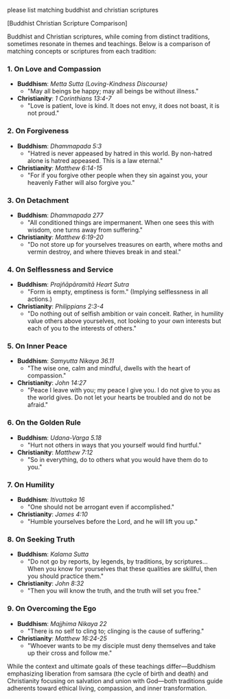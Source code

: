 please list matching buddhist and christian scriptures

[Buddhist Christian Scripture Comparison]

Buddhist and Christian scriptures, while coming from distinct traditions, sometimes resonate in themes and teachings. Below is a comparison of matching concepts or scriptures from each tradition: 

### 1. **On Love and Compassion**
   - **Buddhism**: *Metta Sutta (Loving-Kindness Discourse)*  
     - "May all beings be happy; may all beings be without illness."
   - **Christianity**: *1 Corinthians 13:4-7*  
     - "Love is patient, love is kind. It does not envy, it does not boast, it is not proud."

### 2. **On Forgiveness**
   - **Buddhism**: *Dhammapada 5:3*  
     - "Hatred is never appeased by hatred in this world. By non-hatred alone is hatred appeased. This is a law eternal."
   - **Christianity**: *Matthew 6:14-15*  
     - "For if you forgive other people when they sin against you, your heavenly Father will also forgive you."

### 3. **On Detachment**
   - **Buddhism**: *Dhammapada 277*  
     - "All conditioned things are impermanent. When one sees this with wisdom, one turns away from suffering."
   - **Christianity**: *Matthew 6:19-20*  
     - "Do not store up for yourselves treasures on earth, where moths and vermin destroy, and where thieves break in and steal."

### 4. **On Selflessness and Service**
   - **Buddhism**: *Prajñāpāramitā Heart Sutra*  
     - "Form is empty, emptiness is form." (Implying selflessness in all actions.)
   - **Christianity**: *Philippians 2:3-4*  
     - "Do nothing out of selfish ambition or vain conceit. Rather, in humility value others above yourselves, not looking to your own interests but each of you to the interests of others."

### 5. **On Inner Peace**
   - **Buddhism**: *Samyutta Nikaya 36.11*  
     - "The wise one, calm and mindful, dwells with the heart of compassion."
   - **Christianity**: *John 14:27*  
     - "Peace I leave with you; my peace I give you. I do not give to you as the world gives. Do not let your hearts be troubled and do not be afraid."

### 6. **On the Golden Rule**
   - **Buddhism**: *Udana-Varga 5.18*  
     - "Hurt not others in ways that you yourself would find hurtful."
   - **Christianity**: *Matthew 7:12*  
     - "So in everything, do to others what you would have them do to you."

### 7. **On Humility**
   - **Buddhism**: *Itivuttaka 16*  
     - "One should not be arrogant even if accomplished."
   - **Christianity**: *James 4:10*  
     - "Humble yourselves before the Lord, and he will lift you up."

### 8. **On Seeking Truth**
   - **Buddhism**: *Kalama Sutta*  
     - "Do not go by reports, by legends, by traditions, by scriptures... When you know for yourselves that these qualities are skillful, then you should practice them."
   - **Christianity**: *John 8:32*  
     - "Then you will know the truth, and the truth will set you free."

### 9. **On Overcoming the Ego**
   - **Buddhism**: *Majjhima Nikaya 22*  
     - "There is no self to cling to; clinging is the cause of suffering."
   - **Christianity**: *Matthew 16:24-25*  
     - "Whoever wants to be my disciple must deny themselves and take up their cross and follow me."

While the context and ultimate goals of these teachings differ—Buddhism emphasizing liberation from samsara (the cycle of birth and death) and Christianity focusing on salvation and union with God—both traditions guide adherents toward ethical living, compassion, and inner transformation.

